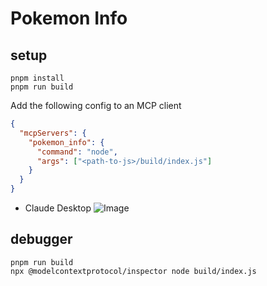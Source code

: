 # Pokemon Info

## setup

```shell
pnpm install
pnpm run build
```

Add the following config to an MCP client  
```json
{
  "mcpServers": {
    "pokemon_info": {
      "command": "node",
      "args": ["<path-to-js>/build/index.js"]
    }
  }
}
```

- Claude Desktop
![Image](https://github.com/user-attachments/assets/c37dc42f-e34f-4f9b-a1ee-dcccd05e94a9)


## debugger

```shell
pnpm run build
npx @modelcontextprotocol/inspector node build/index.js
```
